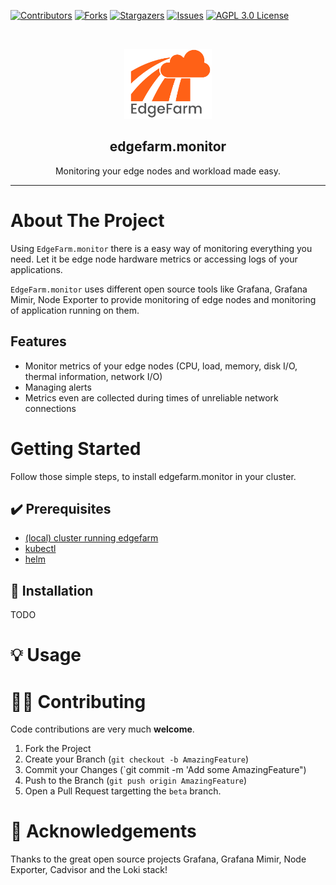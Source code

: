 [contributors-shield]: https://img.shields.io/github/contributors/edgefarm/edgefarm.monitor.svg?style=for-the-badge
[contributors-url]: https://github.com/edgefarm/edgefarm.monitor/graphs/contributors
[forks-shield]: https://img.shields.io/github/forks/edgefarm/edgefarm.monitor.svg?style=for-the-badge
[forks-url]: https://github.com/edgefarm/edgefarm.monitor/network/members
[stars-shield]: https://img.shields.io/github/stars/edgefarm/edgefarm.monitor.svg?style=for-the-badge
[stars-url]: https://github.com/edgefarm/edgefarm.monitor/stargazers
[issues-shield]: https://img.shields.io/github/issues/edgefarm/edgefarm.monitor.svg?style=for-the-badge
[issues-url]: https://github.com/edgefarm/edgefarm.monitor/issues
[license-shield]: https://img.shields.io/github/license/edgefarm/edgefarm.monitor?logo=mit&style=for-the-badge
[license-url]: https://opensource.org/licenses/AGPL-3.0

[![Contributors][contributors-shield]][contributors-url]
[![Forks][forks-shield]][forks-url]
[![Stargazers][stars-shield]][stars-url]
[![Issues][issues-shield]][issues-url]
[![AGPL 3.0 License][license-shield]][license-url]

<!-- PROJECT LOGO -->
<br />
<p align="center">
  <a href="https://github.com/edgefarm/edgefarm.monitor">
    <img src="https://github.com/edgefarm/edgefarm/raw/main/.images/EdgefarmLogoWithText.png" alt="Logo" height="112">
  </a>

  <h2 align="center">edgefarm.monitor</h2>

  <p align="center">
    Monitoring your edge nodes and workload made easy.
  </p>
  <hr />
</p>

# About The Project

Using `EdgeFarm.monitor` there is a easy way of monitoring everything you need. Let it be edge node hardware metrics or accessing logs of your applications. 

`EdgeFarm.monitor` uses different open source tools like Grafana, Grafana Mimir, Node Exporter to provide monitoring of edge nodes and monitoring of application running on them.

## Features

- Monitor metrics of your edge nodes (CPU, load, memory, disk I/O, thermal information, network I/O)
- Managing alerts
- Metrics even are collected during times of unreliable network connections

<!-- GETTING STARTED -->

# Getting Started

Follow those simple steps, to install edgefarm.monitor in your cluster.

## ✔️ Prerequisites

- [(local) cluster running edgefarm](https://github.com/edgefarm/edgefarm)
- [kubectl](https://kubernetes.io/docs/tasks/tools/install-kubectl/)
- [helm](https://helm.sh/)

## 🎯 Installation

TODO

# 💡 Usage

# 🤝🏽 Contributing

Code contributions are very much **welcome**.

1. Fork the Project
2. Create your Branch (`git checkout -b AmazingFeature`)
3. Commit your Changes (`git commit -m 'Add some AmazingFeature")
4. Push to the Branch (`git push origin AmazingFeature`)
5. Open a Pull Request targetting the `beta` branch.

# 🫶 Acknowledgements

Thanks to the great open source projects Grafana, Grafana Mimir, Node Exporter, Cadvisor and the Loki stack!